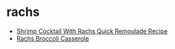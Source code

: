 # rachs

 * [Shrimp Cocktail With Rachs Quick Remoulade Recipe](../../index/s/shrimp-cocktail-with-rachs-quick-remoulade-recipe.json)
 * [Rachs Broccoli Casserole](../../index/r/rachs-broccoli-casserole.json)
